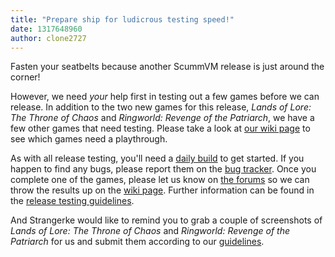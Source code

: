 ```yaml
---
title: "Prepare ship for ludicrous testing speed!"
date: 1317648960
author: clone2727
---
```


Fasten your seatbelts because another ScummVM release is just around the corner!

However, we need *your* help first in testing out a few games before we can release. In addition to the two new games for this release, *Lands of Lore: The Throne of Chaos* and *Ringworld: Revenge of the Patriarch*, we have a few other games that need testing. Please take a look at [our wiki page](http://wiki.scummvm.org/index.php/Release_Testing/1.4.0) to see which games need a playthrough.

As with all release testing, you'll need a [daily build](/downloads/#daily) to get started. If you happen to find any bugs, please report them on the [bug tracker](http://bugs.scummvm.org/). Once you complete one of the games, please let us know on [the forums](http://forums.scummvm.org/viewtopic.php?t=10901) so we can throw the results up on the [wiki page](http://wiki.scummvm.org/index.php/Release_Testing/1.4.0). Further information can be found in the [release testing guidelines](http://wiki.scummvm.org/index.php/Release_Testing).

And Strangerke would like to remind you to grab a couple of screenshots of *Lands of Lore: The Throne of Chaos* and *Ringworld: Revenge of the Patriarch* for us and submit them according to our [guidelines](http://wiki.scummvm.org/index.php/Screenshots).
